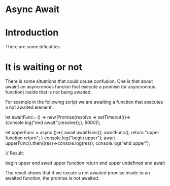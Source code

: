 Async Await
==============

# Introduction

There are some dificulties

# It is waiting or not

There is some situations that could couse confusion. One is that about awaint an asyncronous funcion that execute a promise (or asyncronous function) inside that is not being awaited.

For example in the following script we are awaiting a function that executes a not awaited element.

let awaitFunc= () => new Promise(resolve => setTimeout(()=>{console.log("end await");resolve();}, 5000));

let upperFunc = async ()=>{
	await awaitFunc();
	awaitFunc();
	return "upper function return";
}
console.log("begin upper");
await upperFunc().then((res)=>console.log(res));
console.log("end upper");


// Result:

begin upper
end await
upper function return
end upper
undefined
end await


The result shows that if we excute a not awaited promise inside to an awaited function, the promise is not awaited.

